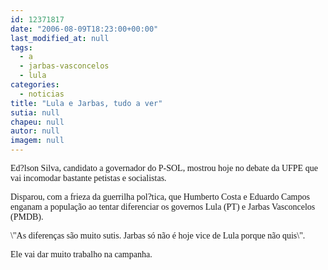 ```yaml
---
id: 12371817
date: "2006-08-09T18:23:00+00:00"
last_modified_at: null
tags:
  - a
  - jarbas-vasconcelos
  - lula
categories:
  - noticias
title: "Lula e Jarbas, tudo a ver"
sutia: null
chapeu: null
autor: null
imagem: null
---
```

<p><P><FONT face=Verdana>Ed?lson Silva, candidato a governador do P-SOL, mostrou hoje no debate da UFPE que vai incomodar bastante petistas e socialistas.</FONT></P></p>
<p><P><FONT face=Verdana>Disparou, com a frieza da guerrilha pol?tica, que Humberto Costa e Eduardo Campos enganam a população ao tentar diferenciar os governos Lula (PT) e Jarbas Vasconcelos (PMDB).</FONT></P></p>
<p><P><FONT face=Verdana>\"As diferenças são muito sutis. Jarbas só não é hoje vice de Lula porque não quis\".</FONT></P></p>
<p><P><FONT face=Verdana>Ele vai dar muito trabalho na campanha.</FONT></P> </p>
